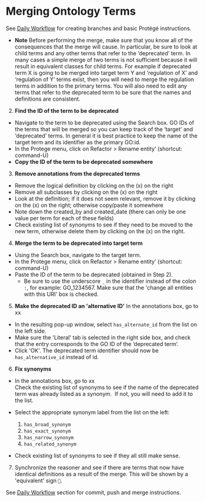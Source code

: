 # Merging Ontology Terms


See [Daily Workflow](http://go-ontology.readthedocs.io/en/latest/Installgit.html#daily-workflow-updating-with-git-pull) for creating branches and basic Protégé instructions. 

- **Note** Before performing the merge, make sure that you know all of the consequences that the merge will cause. In particular, be sure to look at child terms and any other terms that refer to the ‘deprecated’ term. In many cases a simple merge of two terms is not sufficient because it will result in equivalent classes for child terms. For example if deprecated term X is going to be merged into target term Y and ‘regulation of X’ and ‘regulation of Y’ terms exist, then you will need to merge the regulation terms in addition to the primary terms. You will also need to edit any terms that refer to the deprecated term to be sure that the names and definitions are consistent.

2.	**Find the ID of the term to be deprecated** 
   - Navigate to the term to be deprecated using the Search box.
GO IDs of the terms that will be merged so you can keep track of the ‘target’ and ‘deprecated’ terms. In general it is best practice to keep the name of the target term and its identifier as the primary GO:id.
   - In the Protege menu, click on Refactor > Rename entity’ (shortcut: command-U) 
   - **Copy the ID of the term to be deprecated somewhere**
 
 3. **Remove annotations from the deprecated terms**
   - Remove the logical definition by clicking on the (x) on the right
   - Remove all subclasses by clicking on the (x) on the right
   - Look at the definition; if it does not seem relevant, remove it by clicking on the (x) on the right; otherwise copy/paste it somewhere
   - Note down the created_by and created_date (there can only be one value per term for each of these fields)
   - Check existing list of synonyms to see if they need to be moved to the new term, otherwise delete them by clicking on the (x) on the right.
   
  4.  **Merge the term to be deprecated into target term**
   - Using the Search box, navigate to the target term.
   - In the Protege menu, click on Refactor > Rename entity’ (shortcut: command-U) 
   - Paste the ID of the term to be deprecated (obtained in Step 2). 
        - Be sure to use the underscore ```_``` in the identifier instead of the colon ```:```, for example: GO_1234567. Make sure that the 'change all entities with this URI' box is checked.
 
 5. **Make the deprecated ID an 'alternative ID'**
 In the annotations box, go to xx 
 - In the resulting pop-up window, select ```has_alternate_id``` from the list on the left side. 
-  Make sure the 'Literal' tab is selected in the right side box, and check that the entry corresponds to the GO ID of the ‘deprecated term’.  
- Click 'OK'. The deprecated term identifier should now be ```has_alternative_id``` instead of id.

 6. **Fix synonyms** 
 - In the annotations box, go to xx 	
 Check the existing list of synonyms to see if the name of the deprecated term was already listed as a synonym.  If not, you will need to add it to the list.
 - Select the appropriate synonym label from the list on the left:
    1.	```has_broad_synonym```
    2.	```has_exact_synonym```
    3.	```has_narrow_synonym```
    4.	```has_related_synonym```

- Check existing list of synonyms to see if they all still make sense.


7. Synchronize the reasoner and see if there are terms that now have identical definitions as a result of the merge. This will be shown by a 'equivalent' sign ``.


See [Daily Workflow](http://go-ontology.readthedocs.io/en/latest/Installgit.html#daily-workflow-committing-pushing-and-merging-your-changes-to-the-repository) section for commit, push and merge instructions. 
